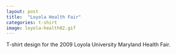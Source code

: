 ```yaml
---
layout: post
title:  "Loyola Health Fair"
categories: t-shirt
image: loyola-health02.gif
---
```


T-shirt design for the 2009 Loyola University Maryland Health Fair.